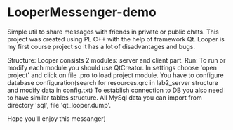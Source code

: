 # LooperMessenger-demo
Simple util to share messages with friends in private or public chats.
This project was created using PL C++ with the help of framework Qt.
Looper is my first course project so it has a lot of disadvantages and bugs.

Structure:
Looper consists 2 modules: server and client part.
Run:
To run or modify each module you should use QtCreator.
In settings choose 'open project' and click on file .pro to load project module.
You have to configure database configuration(search for resources.qrc in lab2_server structure and modify data in config.txt)
To establish connection to DB you also need to have similar tables structure. All MySql data you can import from directory 'sql', file 'qt_looper.dump'.

Hope you'll enjoy this messanger)

